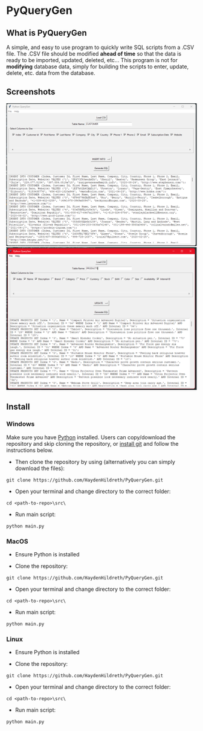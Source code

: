 # PyQueryGen

## What is PyQueryGen
A simple, and easy to use program to quickly write SQL scripts from a .CSV file. The .CSV file should be modified **ahead of time** so that the data is ready to be imported, updated, deleted, etc... This program is not for **modifying** database data, simply for building the scripts to enter, update, delete, etc. data from the database.

## Screenshots
![Screenshot 1](/assets/images/preview1.png "Insert Query")
![Screenshot 2](/assets/images/preview2.png "Insert Query")

## Install
### Windows
Make sure you have [Python](https://www.python.org/downloads/) installed. Users can copy/download the repository and skip cloning the repository, or [install git](https://git-scm.com/download/win) and follow the instructions below.

* Then clone the repository by using (alternatively you can simply download the files):
```
git clone https://github.com/HaydenHildreth/PyQueryGen.git
```

* Open your terminal and change directory to the correct folder:
```
cd <path-to-repo>\src\
```

* Run main script:
```
python main.py
```

### MacOS
* Ensure Python is installed

* Clone the repository:
```
git clone https://github.com/HaydenHildreth/PyQueryGen.git
```

* Open your terminal and change directory to the correct folder:
```
cd <path-to-repo>\src\
```

* Run main script:
```
python main.py
```

### Linux
* Ensure Python is installed

* Clone the repository:
```
git clone https://github.com/HaydenHildreth/PyQueryGen.git
```

* Open your terminal and change directory to the correct folder:
```
cd <path-to-repo>\src\
```

* Run main script:
```
python main.py
```
